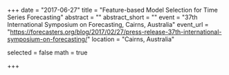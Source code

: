 +++
date = "2017-06-27"
title = "Feature-based Model Selection for Time Series Forecasting"
abstract = ""
abstract_short = ""
event = "37th International Symposium on Forecasting, Cairns, Australia"
event_url = "https://forecasters.org/blog/2017/02/27/press-release-37th-international-symposium-on-forecasting/"
location = "Cairns, Australia"

selected = false
math = true

+++

